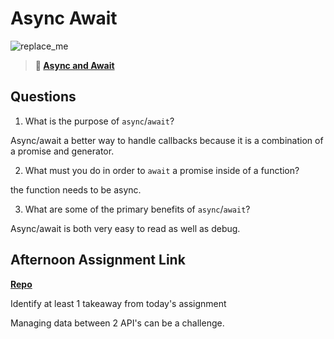 # Async Await

![replace_me](https://codeworks.blob.core.windows.net/public/assets/img/illustrations/placeholder.svg)

> **📖 [Async and Await](https://codeworksacademy.com/fs-student-guide/resources/wk4/03-Async-Await)**

## Questions

1. What is the purpose of `async`/`await`?

Async/await a better way to handle callbacks because it is a combination of a promise and generator. 

2. What must you do in order to `await` a promise inside of a function?

the function needs to be async.

3. What are some of the primary benefits of `async`/`await`?

Async/await is both very easy to read as well as debug.

## Afternoon Assignment Link

**[Repo](https://iangrell.github.io/pokedex/)**

Identify at least 1 takeaway from today's assignment

Managing data between 2 API's can be a challenge.
